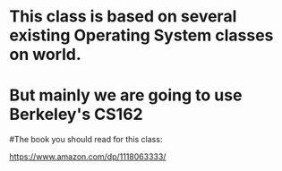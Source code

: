 # This class is based on several existing Operating System classes on world.
# But mainly we are going to use Berkeley's CS162

#The book you should read for this class:

https://www.amazon.com/dp/1118063333/
